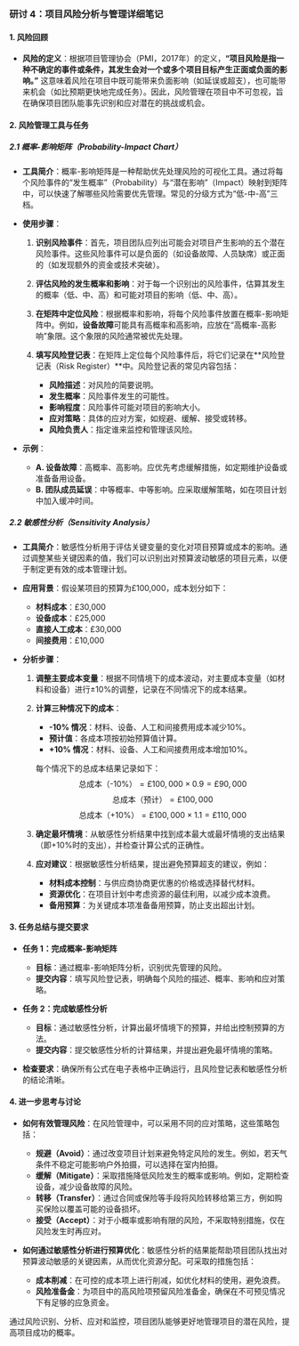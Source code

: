 ### 研讨 4：项目风险分析与管理详细笔记

#### 1. 风险回顾

- **风险的定义**：根据项目管理协会（PMI，2017年）的定义，**“项目风险是指一种不确定的事件或条件，其发生会对一个或多个项目目标产生正面或负面的影响。”** 这意味着风险在项目中既可能带来负面影响（如延误或超支），也可能带来机会（如比预期更快地完成任务）。因此，风险管理在项目中不可忽视，旨在确保项目团队能事先识别和应对潜在的挑战或机会。

#### 2. 风险管理工具与任务

##### 2.1 概率-影响矩阵（Probability-Impact Chart）

- **工具简介**：概率-影响矩阵是一种帮助优先处理风险的可视化工具。通过将每个风险事件的“发生概率”（Probability）与“潜在影响”（Impact）映射到矩阵中，可以快速了解哪些风险需要优先管理。常见的分级方式为“低-中-高”三档。

- **使用步骤**：

  1. **识别风险事件**：首先，项目团队应列出可能会对项目产生影响的五个潜在风险事件。这些风险事件可以是负面的（如设备故障、人员缺席）或正面的（如发现额外的资金或技术突破）。
  
  2. **评估风险的发生概率和影响**：对于每一个识别出的风险事件，估算其发生的概率（低、中、高）和可能对项目的影响（低、中、高）。
  
  3. **在矩阵中定位风险**：根据概率和影响，将每个风险事件放置在概率-影响矩阵中。例如，**设备故障**可能具有高概率和高影响，应放在“高概率-高影响”象限。这个象限的风险通常被优先处理。
  
  4. **填写风险登记表**：在矩阵上定位每个风险事件后，将它们记录在**风险登记表（Risk Register）**中。风险登记表的常见内容包括：
     - **风险描述**：对风险的简要说明。
     - **发生概率**：风险事件发生的可能性。
     - **影响程度**：风险事件可能对项目的影响大小。
     - **应对策略**：具体的应对方案，如规避、缓解、接受或转移。
     - **风险负责人**：指定谁来监控和管理该风险。

- **示例**：
  - **A. 设备故障**：高概率、高影响。应优先考虑缓解措施，如定期维护设备或准备备用设备。
  - **B. 团队成员延误**：中等概率、中等影响。应采取缓解策略，如在项目计划中加入缓冲时间。

##### 2.2 敏感性分析（Sensitivity Analysis）

- **工具简介**：敏感性分析用于评估关键变量的变化对项目预算或成本的影响。通过调整某些关键因素的值，我们可以识别出对预算波动敏感的项目元素，以便于制定更有效的成本管理计划。

- **应用背景**：假设某项目的预算为£100,000，成本划分如下：
  - **材料成本**：£30,000
  - **设备成本**：£25,000
  - **直接人工成本**：£30,000
  - **间接费用**：£10,000

- **分析步骤**：

  1. **调整主要成本变量**：根据不同情境下的成本波动，对主要成本变量（如材料和设备）进行±10%的调整，记录在不同情况下的成本结果。
  
  2. **计算三种情况下的成本**：
     - **-10% 情况**：材料、设备、人工和间接费用成本减少10%。
     - **预计值**：各成本项按初始预算值计算。
     - **+10% 情况**：材料、设备、人工和间接费用成本增加10%。
     
     每个情况下的总成本结果记录如下：
     $$
     \text{总成本（-10%）} = £100,000 \times 0.9 = £90,000
     $$
     $$
     \text{总成本（预计）} = £100,000
     $$
     $$
     \text{总成本（+10%）} = £100,000 \times 1.1 = £110,000
     $$

  3. **确定最坏情境**：从敏感性分析结果中找到成本最大或最坏情境的支出结果（即+10%时的支出），并检查计算公式的正确性。
  
  4. **应对建议**：根据敏感性分析结果，提出避免预算超支的建议，例如：
     - **材料成本控制**：与供应商协商更优惠的价格或选择替代材料。
     - **资源优化**：在项目计划中考虑资源的最佳利用，以减少成本浪费。
     - **备用预算**：为关键成本项准备备用预算，防止支出超出计划。

#### 3. 任务总结与提交要求

- **任务 1：完成概率-影响矩阵**  
  - **目标**：通过概率-影响矩阵分析，识别优先管理的风险。
  - **提交内容**：填写风险登记表，明确每个风险的描述、概率、影响和应对策略。

- **任务 2：完成敏感性分析**  
  - **目标**：通过敏感性分析，计算出最坏情境下的预算，并给出控制预算的方法。
  - **提交内容**：提交敏感性分析的计算结果，并提出避免最坏情境的策略。

- **检查要求**：确保所有公式在电子表格中正确运行，且风险登记表和敏感性分析的结论清晰。

#### 4. 进一步思考与讨论

- **如何有效管理风险**：在风险管理中，可以采用不同的应对策略，这些策略包括：
  - **规避（Avoid）**：通过改变项目计划来避免特定风险的发生。例如，若天气条件不稳定可能影响户外拍摄，可以选择在室内拍摄。
  - **缓解（Mitigate）**：采取措施降低风险发生的概率或影响。例如，定期检查设备，减少设备故障的风险。
  - **转移（Transfer）**：通过合同或保险等手段将风险转移给第三方，例如购买保险以覆盖可能的设备损坏。
  - **接受（Accept）**：对于小概率或影响有限的风险，不采取特别措施，仅在风险发生时再应对。

- **如何通过敏感性分析进行预算优化**：敏感性分析的结果能帮助项目团队找出对预算波动敏感的关键因素，从而优化资源分配。可采取的措施包括：
  - **成本削减**：在可控的成本项上进行削减，如优化材料的使用，避免浪费。
  - **风险准备金**：为项目中的高风险项预留风险准备金，确保在不可预见情况下有足够的应急资金。

通过风险识别、分析、应对和监控，项目团队能够更好地管理项目的潜在风险，提高项目成功的概率。